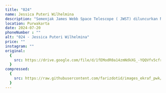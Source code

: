 ```yaml
---
title: "024"
name: Jessica Puteri Wilhelmina
description: "Semenjak James Webb Space Telescope ( JWST) diluncurkan NASA. Untuk pertama kalinya dalam sejarah Agustus 2022, NASA merilis 5 foto ruang angkasa hasil jepretan JWST dengan hasil yang jernih dan detail salah satunya Carina Nebula. Menurut NASA ini adalah awal era baru melihat semesta dari segala kemisteriusannya."
location: Purwakarta
date: 2024-07-20
phoneNumber : ""
alt: "024 - Jessica Puteri Wilhelmina"
price: ""
instagram: ""
original:
  {
    src: https://drive.google.com/file/d/1fEModR0a14zmNdkXG_-YQQVfv5cfr2yL/view?usp=sharing,
  }
compressed:
  {
    src: https://raw.githubusercontent.com/farizdotid/images_ekraf_pwk/main/teraspendopocoffee/024.jpg,
  }
---
```


